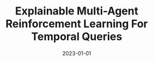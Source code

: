 ---
title: "Explainable Multi-Agent Reinforcement Learning For Temporal Queries"
date: 2023-01-01
venue: "Proceedings of the Thirty-Second International Joint Conference on Artificial Intelligence, IJCAI 2023, 19th-25th August 2023, Macao, SAR, China"
paperurl: https://doi.org/10.24963/IJCAI.2023/7
authors: "Kayla Boggess, Sarit Kraus and Lu Feng"
---